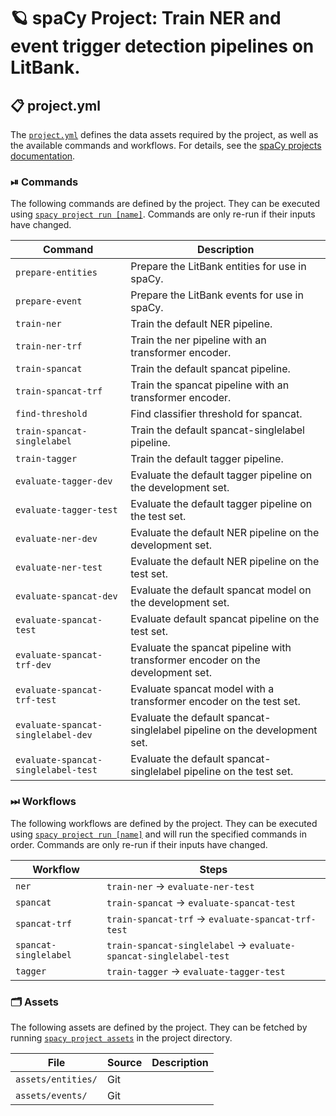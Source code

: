 <!-- SPACY PROJECT: AUTO-GENERATED DOCS START (do not remove) -->

# 🪐 spaCy Project: Train NER and event trigger detection pipelines on LitBank.

## 📋 project.yml

The [`project.yml`](project.yml) defines the data assets required by the
project, as well as the available commands and workflows. For details, see the
[spaCy projects documentation](https://spacy.io/usage/projects).

### ⏯ Commands

The following commands are defined by the project. They
can be executed using [`spacy project run [name]`](https://spacy.io/api/cli#project-run).
Commands are only re-run if their inputs have changed.

| Command | Description |
| --- | --- |
| `prepare-entities` | Prepare the LitBank entities for use in spaCy. |
| `prepare-event` | Prepare the LitBank events for use in spaCy. |
| `train-ner` | Train the default NER pipeline. |
| `train-ner-trf` | Train the ner pipeline with an transformer encoder. |
| `train-spancat` | Train the default spancat pipeline. |
| `train-spancat-trf` | Train the spancat pipeline with an transformer encoder. |
| `find-threshold` | Find classifier threshold for spancat. |
| `train-spancat-singlelabel` | Train the default spancat-singlelabel pipeline. |
| `train-tagger` | Train the default tagger pipeline. |
| `evaluate-tagger-dev` | Evaluate the default tagger pipeline on the development set. |
| `evaluate-tagger-test` | Evaluate the default tagger pipeline on the test set. |
| `evaluate-ner-dev` | Evaluate the default NER pipeline on the development set. |
| `evaluate-ner-test` | Evaluate the default NER pipeline on the test set. |
| `evaluate-spancat-dev` | Evaluate the default spancat model on the development set. |
| `evaluate-spancat-test` | Evaluate default spancat pipeline on the test set. |
| `evaluate-spancat-trf-dev` | Evaluate the spancat pipeline with transformer encoder on the development set. |
| `evaluate-spancat-trf-test` | Evaluate spancat model with a transformer encoder on the test set. |
| `evaluate-spancat-singlelabel-dev` | Evaluate the default spancat-singlelabel pipeline on the development set. |
| `evaluate-spancat-singlelabel-test` | Evaluate the default spancat-singlelabel pipeline on the test set. |

### ⏭ Workflows

The following workflows are defined by the project. They
can be executed using [`spacy project run [name]`](https://spacy.io/api/cli#project-run)
and will run the specified commands in order. Commands are only re-run if their
inputs have changed.

| Workflow | Steps |
| --- | --- |
| `ner` | `train-ner` &rarr; `evaluate-ner-test` |
| `spancat` | `train-spancat` &rarr; `evaluate-spancat-test` |
| `spancat-trf` | `train-spancat-trf` &rarr; `evaluate-spancat-trf-test` |
| `spancat-singlelabel` | `train-spancat-singlelabel` &rarr; `evaluate-spancat-singlelabel-test` |
| `tagger` | `train-tagger` &rarr; `evaluate-tagger-test` |

### 🗂 Assets

The following assets are defined by the project. They can
be fetched by running [`spacy project assets`](https://spacy.io/api/cli#project-assets)
in the project directory.

| File | Source | Description |
| --- | --- | --- |
| `assets/entities/` | Git |  |
| `assets/events/` | Git |  |

<!-- SPACY PROJECT: AUTO-GENERATED DOCS END (do not remove) -->